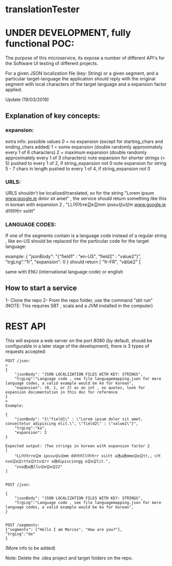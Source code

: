 # translationTester

# UNDER DEVELOPMENT, fully functional POC:

The purpose of this microservice, its expose a number of different API's for the Software UI testing of different projects.

For a given JSON localization file (key: String) or a given segment, and a particular target-language the application should reply with the original segment with local characters of the target language and a expansion factor applied.


Update (19/03/2019)


## Explanation of key concepts:

### expansion:

extra info: possible values
0 = no expansion (except for starting_chars and ending_chars added)
1 = some expansion (double randomly approximately every 1 of 6 characters)
2 = maximum expansion (double randomly approximately every 1 of 3 characters)
note expansion for shorter strings (< 5) pushed to every 1 of 2, if string_expansion not 0
note expansion for string 5 - 7 chars in length pushed to every 1 of 4, if string_expansion not 0


### URLS:

URLS shouldn't be localized/translated, so for the string "Lorem ipsum www.google.ie dolor sit amet" , the service should return something like this in korean with expansion 2 , "LL어어rre갑e갑mm ipssu삯u삯m www.google.ie d어ll어rr ssiitt"

### LANGUAGE CODES:

If one of the segments contain is a language code instead of a regular string , like en-US should be replaced for the particular code for the target language:

example:
{
	"jsonBody": "{\"field1\" : \"en-US\", \"field2\" : \"value2\"}",
	"trgLng":"fr",
	"expansion": 0
}
should return [
    "fr-FR",
    "välüé2"
]

same with ENU (international language code) or english

## How to start a service  

1- Clone the repo
2- From the repo folder, use the command "sbt run"  (NOTE: This requires SBT , scala and a JVM installed in the computer)


# REST API

This will expose a web server on the port 8080 (by default, should be configurable in a later stage of the development), there is 3 types of requests accepted:
```
POST /json:
> 
{
	"jsonBody": "JSON LOCALIZATION FILES WITH KEY: STRINGS",
	"trgLng":"Language code , see file languagemapping.json for more language codes, a valid example would be ko for korean",
	"expansion": (0, 1, or 2) as an int , no quotes, look for expansion documentation in this doc for reference
}
>
Example:

{
	"jsonBody": "{\"field1\" : \"Lorem ipsum dolor sit amet, consectetur adipiscing elit.\", \"field2\" : \"value2\"}",
	"trgLng":"ko",
	"expansion": 2
}

Expected output: (Two strings in korean with expansion factor 2
[
    "LL어어rre갑m ipssu삯u삯mm dd어어ll어어rr ssitt a逸a逸mme갑e갑tt,, c어nse갑e갑ctte갑ttu삯rr a逸dipiscinngg e갑e갑lit.",
    "vva逸a逸llu삯e갑e갑22"
]


POST /json:

{
	"jsonBody": "JSON LOCALIZATION FILES WITH KEY: STRINGS",
	"trgLng":"Language code , see file languagemapping.json for more language codes, a valid example would be ko for korean",
}


POST /segments:
{"segments": ["Hello I am Marcos", "How are you?"],
"trgLng":"de"
}
```


(More info to be added)



Note: Delete the .idea project and target folders on the repo.
